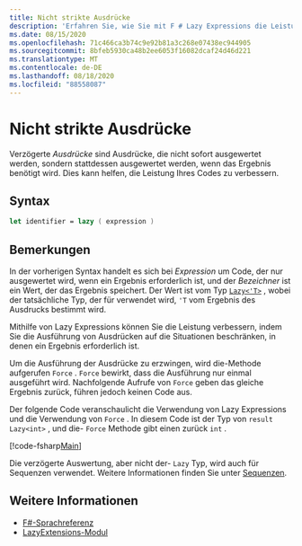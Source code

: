 ```yaml
---
title: Nicht strikte Ausdrücke
description: 'Erfahren Sie, wie Sie mit F # Lazy Expressions die Leistung Ihrer Apps und Bibliotheken verbessern können.'
ms.date: 08/15/2020
ms.openlocfilehash: 71c466ca3b74c9e92b81a3c268e07438ec944905
ms.sourcegitcommit: 8bfeb5930ca48b2ee6053f16082dcaf24d46d221
ms.translationtype: MT
ms.contentlocale: de-DE
ms.lasthandoff: 08/18/2020
ms.locfileid: "88558087"
---
```

# <a name="lazy-expressions"></a>Nicht strikte Ausdrücke

Verzögerte *Ausdrücke* sind Ausdrücke, die nicht sofort ausgewertet werden, sondern stattdessen ausgewertet werden, wenn das Ergebnis benötigt wird. Dies kann helfen, die Leistung Ihres Codes zu verbessern.

## <a name="syntax"></a>Syntax

```fsharp
let identifier = lazy ( expression )
```

## <a name="remarks"></a>Bemerkungen

In der vorherigen Syntax handelt es sich bei *Expression* um Code, der nur ausgewertet wird, wenn ein Ergebnis erforderlich ist, und der *Bezeichner* ist ein Wert, der das Ergebnis speichert. Der Wert ist vom Typ [`Lazy<'T>`](https://fsharp.github.io/fsharp-core-docs/reference/fsharp-control-lazy-1-0.html) , wobei der tatsächliche Typ, der für verwendet wird, `'T` vom Ergebnis des Ausdrucks bestimmt wird.

Mithilfe von Lazy Expressions können Sie die Leistung verbessern, indem Sie die Ausführung von Ausdrücken auf die Situationen beschränken, in denen ein Ergebnis erforderlich ist.

Um die Ausführung der Ausdrücke zu erzwingen, wird die-Methode aufgerufen `Force` . `Force` bewirkt, dass die Ausführung nur einmal ausgeführt wird. Nachfolgende Aufrufe von `Force` geben das gleiche Ergebnis zurück, führen jedoch keinen Code aus.

Der folgende Code veranschaulicht die Verwendung von Lazy Expressions und die Verwendung von `Force` . In diesem Code ist der Typ von `result` `Lazy<int>` , und die- `Force` Methode gibt einen zurück `int` .

[!code-fsharp[Main](~/samples/snippets/fsharp/lang-ref-2/snippet73011.fs)]

Die verzögerte Auswertung, aber nicht der- `Lazy` Typ, wird auch für Sequenzen verwendet. Weitere Informationen finden Sie unter [Sequenzen](sequences.md).

## <a name="see-also"></a>Weitere Informationen

- [F#-Sprachreferenz](index.md)
- [LazyExtensions-Modul](https://fsharp.github.io/fsharp-core-docs/reference/fsharp-control-lazyextensions.html)
